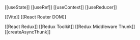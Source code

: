 [[useState]]
[[useRef]]
[[useContext]]
[[useReducer]]

[[Vite]]
[[React Router DOM]]

[[React Redux]]
[[Redux Toolkit]]
[[Redux Middleware Thunk]]
[[createAsyncThunk]]